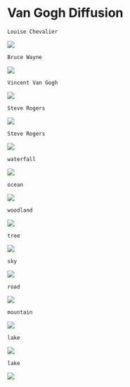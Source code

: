 # Van Gogh Diffusion


`Louise Chevalier`

![](https://media.discordapp.net/attachments/953704627826753536/1040439715180064768/1668041106_lvngvncnt_Louise_Chevalier_highly_detailed.png)


`Bruce Wayne`

![](https://media.discordapp.net/attachments/884528247998664744/1040065658169327696/1668041334_lvngvncnt_Bruce_Wayne_highly_detailed.png)


`Vincent Van Gogh`

![](https://media.discordapp.net/attachments/884528247998664744/1040064643701420092/1668040994_lvngvncnt_Vincent_Van_Gogh_highly_detailed.png)


`Steve Rogers`

![](https://media.discordapp.net/attachments/953704627826753536/1040439715557560330/1668041336_lvngvncnt_Steve_Rogers_highly_detailed.png)


`Steve Rogers`

![](https://media.discordapp.net/attachments/953704627826753536/1040439717352722503/1668041100_lvngvncnt_Steve_Rogers_highly_detailed.png)


`waterfall`

![](https://media.discordapp.net/attachments/953704627826753536/1040439717663080570/1668041764_lvngvncnt_waterfall_highly_detailed.png)


`ocean`

![](https://media.discordapp.net/attachments/953704627826753536/1040439716631302194/1668041747_lvngvncnt_ocean_highly_detailed.png)


`woodland`

![](https://media.discordapp.net/attachments/953704627826753536/1040439398094884915/1668041965_lvngvncnt_woodland_highly_detailed.png)


`tree`

![](https://media.discordapp.net/attachments/953704627826753536/1040439396035473418/1668041954_lvngvncnt_tree_highly_detailed.png)


`sky`

![](https://media.discordapp.net/attachments/953704627826753536/1040439395699937401/1668041951_lvngvncnt_sky_highly_detailed.png)


`road`

![](https://media.discordapp.net/attachments/953704627826753536/1040439395326636062/1668041948_lvngvncnt_road_highly_detailed.png)


`mountain`

![](https://media.discordapp.net/attachments/953704627826753536/1040439394278068244/1668041938_lvngvncnt_mountain_highly_detailed.png)


`lake`

![](https://media.discordapp.net/attachments/884528247998664744/1040068341097844736/1668041934_lvngvncnt_lake_highly_detailed.png)


`lake`

![](https://media.discordapp.net/attachments/884528247998664744/1044405916793049118/unknown.png)
